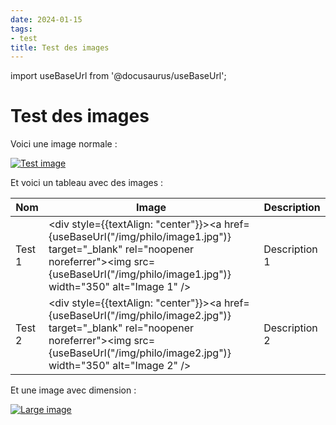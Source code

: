 ```yaml
---
date: 2024-01-15
tags:
- test
title: Test des images
---
```


import useBaseUrl from '@docusaurus/useBaseUrl';

# Test des images

Voici une image normale :
<div style={{textAlign: 'center'}}>
  <a href={useBaseUrl('/img/philo/test.jpg')} target="_blank" rel="noopener noreferrer">
    <img
      src={useBaseUrl('/img/philo/test.jpg')}
      alt="Test image"
      style={{width: '65%'}}
    />
  </a>
</div>

Et voici un tableau avec des images :

  | Nom | Image | Description |  
  |-----|-------|-------------|  
  | Test 1 | <div style={{textAlign: "center"}}><a href={useBaseUrl("/img/philo/image1.jpg")} target="_blank" rel="noopener noreferrer"><img src={useBaseUrl("/img/philo/image1.jpg")} width="350" alt="Image 1" /></a></div> | Description 1 |  
  | Test 2 | <div style={{textAlign: "center"}}><a href={useBaseUrl("/img/philo/image2.jpg")} target="_blank" rel="noopener noreferrer"><img src={useBaseUrl("/img/philo/image2.jpg")} width="350" alt="Image 2" /></a></div> | Description 2 |  
Et une image avec dimension :
<div style={{textAlign: 'center'}}>
  <a href={useBaseUrl('/img/philo/large.jpg')} target="_blank" rel="noopener noreferrer">
    <img
      src={useBaseUrl('/img/philo/large.jpg')}
      alt="Large image"
      style={{width: '65%'}}
    />
  </a>
</div>